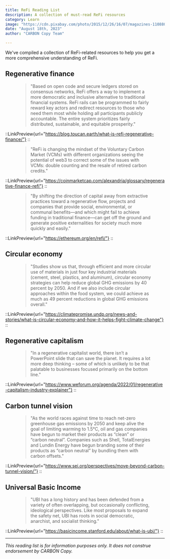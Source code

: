 ```yaml
---
title: ReFi Reading List
description: A collection of must-read ReFi resources
category: Learn
image: "https://cdn.pixabay.com/photo/2015/12/26/16/07/magazines-1108800_1280.jpg"
date: "August 18th, 2023"
author: "CARBON Copy Team"

---
```


We've compiled a collection of ReFi-related resources to help you get a more comprehensive understanding of ReFi.

<h2 class="mt-5">Regenerative finance</h2>

<figure class="text-center my-4">
  <blockquote class="blockquote">
    <span class="text-secondary fst-italic">"Based on open code and secure ledgers stored on consensus networks, ReFi offers a way to implement a more democratic and inclusive alternative to traditional financial systems. ReFi rails can be programmed to fairly reward key actors and redirect resources to those who need them most while holding all participants publicly accountable. The entire system prioritizes fairly distributed, sustainable, and equitable prosperity."</span>
  </blockquote>
</figure>

::LinkPreview{url="https://blog.toucan.earth/what-is-refi-regenerative-finance/"}
::

<figure class="text-center my-4">
  <blockquote class="blockquote">
    <span class="text-secondary fst-italic">"ReFi is changing the mindset of the Voluntary Carbon Market (VCMs) with different organizations seeing the potential of web3 to correct some of the issues with VCMs: double counting and the resale of retired carbon credits."</span>
  </blockquote>
</figure>

::LinkPreview{url="https://coinmarketcap.com/alexandria/glossary/regenerative-finance-refi"}
::

<figure class="text-center my-4">
  <blockquote class="blockquote">
    <span class="text-secondary fst-italic">"By shifting the direction of capital away from extractive practices toward a regenerative flow, projects and companies that provide social, environmental, or communal benefits—and which might fail to achieve funding in traditional finance—can get off the ground and generate positive externalities for society much more quickly and easily."</span>
  </blockquote>
</figure>

::LinkPreview{url="https://ethereum.org/en/refi/"}
::

<h2 class="mt-5">Circular economy</h2>

<figure class="text-center my-4">
  <blockquote class="blockquote">
    <span class="text-secondary fst-italic">"Studies show us that, through efficient and more circular use of materials in just four key industrial materials (cement, steel, plastics, and aluminum), circular economy strategies can help reduce global GHG emissions by 40 percent by 2050. And if we also include circular approaches within the food system, we could achieve as much as 49 percent reductions in global GHG emissions overall."</span>
  </blockquote>
</figure>

::LinkPreview{url="https://climatepromise.undp.org/news-and-stories/what-is-circular-economy-and-how-it-helps-fight-climate-change"}
::

<h2 class="mt-5">Regenerative capitalism</h2>

<figure class="text-center my-4">
  <blockquote class="blockquote">
    <span class="text-secondary fst-italic">"In a regenerative capitalist world, there isn’t a PowerPoint slide that can save the planet. It requires a lot more deep thinking – some of which is unlikely to be that palatable to businesses focused primarily on the bottom line."</span>
  </blockquote>
</figure>

::LinkPreview{url="https://www.weforum.org/agenda/2022/01/regenerative-capitalism-industry-explainer"}
::

<h2 class="mt-5">Carbon tunnel vision</h2>

<figure class="text-center my-4">
  <blockquote class="blockquote">
    <span class="text-secondary fst-italic">"As the world races against time to reach net-zero greenhouse gas emissions by 2050 and keep alive the goal of limiting warming to 1.5°C, oil and gas companies have begun to market their products as “clean” or “carbon neutral”. Companies such as Shell, TotalEnergies and Lundin Energy have begun branding some of their products as “carbon neutral” by bundling them with carbon offsets."</span>
  </blockquote>
</figure>

::LinkPreview{url="https://www.sei.org/perspectives/move-beyond-carbon-tunnel-vision/"}
::

<h2 class="mt-5">Universal Basic Income</h2>

<figure class="text-center my-4">
  <blockquote class="blockquote">
    <span class="text-secondary fst-italic">"UBI has a long history and has been defended from a variety of often overlapping, but occasionally conflicting, ideological perspectives. Like most proposals to expand the safety net, UBI has roots in social democratic, anarchist, and socialist thinking."</span>
  </blockquote>
</figure>

::LinkPreview{url="https://basicincome.stanford.edu/about/what-is-ubi/"}
::

***
*This reading list is for information purposes only. It does not construe endorsement by CARBON Copy.*
